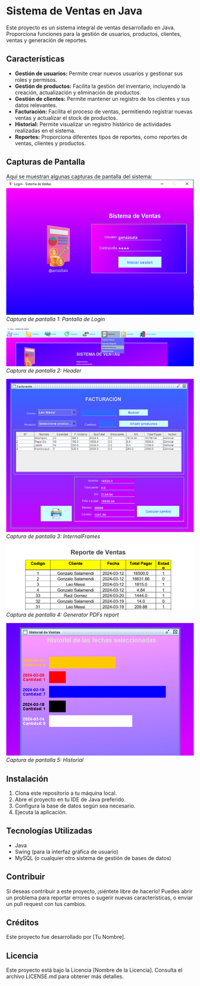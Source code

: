 # Sistema de Ventas en Java

Este proyecto es un sistema integral de ventas desarrollado en Java. Proporciona funciones para la gestión de usuarios, productos, clientes, ventas y generación de reportes.

## Características

- **Gestión de usuarios:** Permite crear nuevos usuarios y gestionar sus roles y permisos.
- **Gestión de productos:** Facilita la gestión del inventario, incluyendo la creación, actualización y eliminación de productos.
- **Gestión de clientes:** Permite mantener un registro de los clientes y sus datos relevantes.
- **Facturación:** Facilita el proceso de ventas, permitiendo registrar nuevas ventas y actualizar el stock de productos.
- **Historial:** Permite visualizar un registro histórico de actividades realizadas en el sistema.
- **Reportes:** Proporciona diferentes tipos de reportes, como reportes de ventas, clientes y productos.


## Capturas de Pantalla

Aquí se muestran algunas capturas de pantalla del sistema:
![Pantalla de Login](/src/main/resources/img/screenshot.png)
*Captura de pantalla 1: Pantalla de Login*

![Header](/src/main/resources/img/screenshot1.png)
*Captura de pantalla 2: Header*

![InternalFrames](/src/main/resources/img/screenshot2.png)
*Captura de pantalla 3: InternalFrames*

![Generator PDFs report](/src/main/resources/img/screenshot3.png)
*Captura de pantalla 4: Generator PDFs report*

![Historial](/src/main/resources/img/screenshot4.png)
*Captura de pantalla 5: Historial*

## Instalación

1. Clona este repositorio a tu máquina local.
2. Abre el proyecto en tu IDE de Java preferido.
3. Configura la base de datos según sea necesario.
4. Ejecuta la aplicación.

## Tecnologías Utilizadas

- Java
- Swing (para la interfaz gráfica de usuario)
- MySQL (o cualquier otro sistema de gestión de bases de datos)

## Contribuir

Si deseas contribuir a este proyecto, ¡siéntete libre de hacerlo! Puedes abrir un problema para reportar errores o sugerir nuevas características, o enviar un pull request con tus cambios.

## Créditos

Este proyecto fue desarrollado por [Tu Nombre].

## Licencia

Este proyecto está bajo la Licencia [Nombre de la Licencia]. Consulta el archivo LICENSE.md para obtener más detalles.
